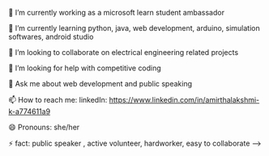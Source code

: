 🔭 I’m currently working as a microsoft learn student ambassador

🌱 I’m currently learning python, java, web development, arduino, simulation softwares, android studio

👯 I’m looking to collaborate on electrical engineering related projects

🤔 I’m looking for help with competitive coding

💬 Ask me about web development and public speaking

📫 How to reach me: linkedIn: https://www.linkedin.com/in/amirthalakshmi-k-a774611a9

😄 Pronouns: she/her

⚡ fact: public speaker , active volunteer, hardworker, easy to collaborate -->
